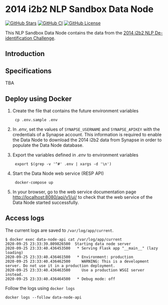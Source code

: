 # 2014 i2b2 NLP Sandbox Data Node

[![GitHub Stars](https://img.shields.io/github/stars/data2health/2014-i2b2-deid-db.svg?color=94398d&labelColor=555555&logoColor=ffffff&style=for-the-badge&logo=github)](https://github.com/data2health/2014-i2b2-deid-db)
[![GitHub CI](https://img.shields.io/github/workflow/status/data2health/2014-i2b2-deid-db/ci.svg?color=94398d&labelColor=555555&logoColor=ffffff&style=for-the-badge&logo=github)](https://github.com/data2health/2014-i2b2-deid-db)
[![GitHub License](https://img.shields.io/github/license/data2health/2014-i2b2-deid-db.svg?color=94398d&labelColor=555555&logoColor=ffffff&style=for-the-badge&logo=github)](https://github.com/data2health/2014-i2b2-deid-db)

This NLP Sandbox Data Node contains the data from the [2014 i2b2 NLP De-identification Challenge].

## Introduction



## Specifications

TBA

## Deploy using Docker

1. Create the file that contains the future environment variables

        cp .env.sample .env

2. In *.env*, set the values of `SYNAPSE_USERNAME` and `SYNAPSE_APIKEY` with the
   credentials of a Synapse account. This information is required to enable the
   Data Node to download the 2014 i2b2 data from Synapse in order to populate
   the Data Node database.

3. Export the variables defined in *.env* to environment variables

        export $(grep -v '^#' .env | xargs -d '\n')

4. Start the Data Node web service (RESP API)

        docker-compose up

5. In your browser, go to the web service documentation page
   <http://localhost:8080/api/v1/ui/> to check that the web service of the Data
   Node started successfully.

## Access logs

The current logs are saved to `/var/log/app/current`.

    $ docker exec data-node-api cat /var/log/app/current
    2020-09-25 23:33:39.809826500  Starting data node server
    2020-09-25 23:33:40.436453500   * Serving Flask app "__main__" (lazy loading)
    2020-09-25 23:33:40.436461500   * Environment: production
    2020-09-25 23:33:40.436462500     WARNING: This is a development server. Do not use it in a production deployment.
    2020-09-25 23:33:40.436463500     Use a production WSGI server instead.
    2020-09-25 23:33:40.436464500   * Debug mode: off

Follow the logs using `docker logs`

    docker logs --follow data-node-api

<!-- ## Deploy using Python (for development)

1. Install the dependencies

        pip install -r requirements.txt

2. Create the file that contains the future environment variables

        cp .env.sample .env

3. Set the configuration values in `.env` (see previous section)

4. Export the variables defined in *.env* to environment variables

        export $(grep -v '^#' .env | xargs -d '\n') -->

<!-- Definitions -->

[2014 i2b2 NLP De-identification Challenge]: https://www.i2b2.org/NLP/HeartDisease/
